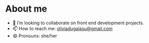# About me

- 👯 I’m looking to collaborate on front end development projects.
- 📫 How to reach me: oliviadugaiasu@gmail.com
- 😄 Pronouns: she/her

